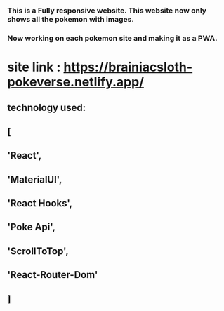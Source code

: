 ### This is a Fully **responsive** website. This website now only shows all the pokemon with images. 

### **Now working on each pokemon site and making it as a PWA.**

# site link : https://brainiacsloth-pokeverse.netlify.app/
## technology used: 
## [
  ##   'React', 
  ##   'MaterialUI', 
  ##   'React Hooks', 
  ##   'Poke Api', 
  ##   'ScrollToTop', 
  ##   'React-Router-Dom'
## ]
